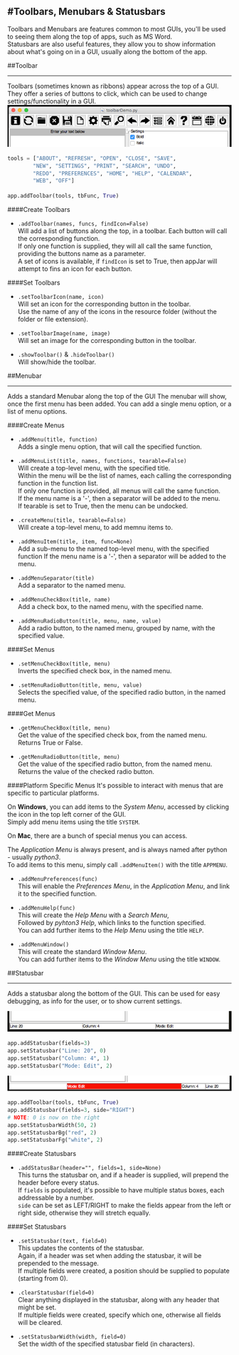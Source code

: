 #Toolbars, Menubars & Statusbars
----
Toolbars and Menubars are features common to most GUIs, you'll be used to seeing them along the top of apps, such as MS Word.  
Statusbars are also useful features, they allow you to show information about what's going on in a GUI, usually along the bottom of the app.  

##Toolbar
___
Toolbars (sometimes known as ribbons) appear across the top of a GUI.  
They offer a series of buttons to click, which can be used to change settings/functionality in a GUI.
![Toolbar](img/bars/toolbar_1.png)  

```python
tools = ["ABOUT", "REFRESH", "OPEN", "CLOSE", "SAVE",
        "NEW", "SETTINGS", "PRINT", "SEARCH", "UNDO",
        "REDO", "PREFERENCES", "HOME", "HELP", "CALENDAR",
        "WEB", "OFF"]

app.addToolbar(tools, tbFunc, True)
```

####Create Toolbars

* `.addToolbar(names, funcs, findIcon=False)`  
    Will add a list of buttons along the top, in a toolbar. Each button will call the corresponding function.  
    If only one function is supplied, they will all call the same function, providing the buttons name as a parameter.  
    A set of icons is available, if `findIcon` is set to True, then appJar will attempt to fins an icon for each button.  

####Set Toolbars

* `.setToolbarIcon(name, icon)`  
    Will set an icon for the corresponding button in the toolbar.  
    Use the name of any of the icons in the resource folder (without the folder or file extension).  

* `.setToolbarImage(name, image)`  
    Will set an image for the corresponding button in the toolbar.  

* `.showToolbar()` & `.hideToolbar()`  
    Will show/hide the toolbar.  

##Menubar
___
Adds a standard Menubar along the top of the GUI
The menubar will show, once the first menu has been added.
You can add a single menu option, or a list of menu options.

####Create Menus

* `.addMenu(title, function)`  
    Adds a single menu option, that will call the specified function.

* `.addMenuList(title, names, functions, tearable=False)`  
    Will create a top-level menu, with the specified title.  
    Within the menu will be the list of names, each calling the corresponding function in the function list.  
    If only one function is provided, all menus will call the same function.  
    If the menu name is a '-', then a separator will be added to the menu.  
    If tearable is set to True, then the menu can be undocked.  

* `.createMenu(title, tearable=False)`  
    Will create a top-level menu, to add memnu items to.

* `.addMenuItem(title, item, func=None)`  
    Add a sub-menu to the named top-level menu, with the specified function
    If the menu name is a '-', then a separator will be added to the menu.

* `.addMenuSeparator(title)`  
    Add a separator to the named menu.

* `.addMenuCheckBox(title, name)`  
    Add a check box, to the named menu, with the specified name.

* `.addMenuRadioButton(title, menu, name, value)`  
    Add a radio button, to the named menu, grouped by name, with the specified value.

####Set Menus

* `.setMenuCheckBox(title, menu)`  
    Inverts the specified check box, in the named menu.

* `.setMenuRadioButton(title, menu, value)`  
    Selects the specified value, of the specified radio button, in the named menu.

####Get Menus

* `.getMenuCheckBox(title, menu)`  
    Get the value of the specified check box, from the named menu.  
    Returns True or False.

* `.getMenuRadioButton(title, menu)`  
    Get the value of the specified radio button, from the named menu.  
    Returns the value of the checked radio button.

####Platform Specific Menus
It's possible to interact with menus that are specific to particular platforms.  

On **Windows**, you can add items to the *System Menu*, accessed by clicking the icon in the top left corner of the GUI.  
Simply add menu items using the title `SYSTEM`.  

On **Mac**, there are a bunch of special menus you can access.  

The *Application Menu* is always present, and is always named after python - usually *python3*.  
To add items to this menu, simply call `.addMenuItem()` with the title `APPMENU`.  

* `.addMenuPreferences(func)`  
    This will enable the *Preferences Menu*, in the *Application Menu*, and link it to the specified function.  

* `.addMenuHelp(func)`  
    This will create the *Help Menu* with a *Search Menu*,  
    Followed by *pyhton3 Help*, which links to the function specified.  
    You can add further items to the *Help Menu* using the title `HELP`.  
    
* `.addMenuWindow()`  
    This will create the standard *Window Menu*.  
    You can add further items to the *Window Menu* using the title `WINDOW`.  

##Statusbar
___
Adds a statusbar along the bottom of the GUI.
This can be used for easy debugging, as info for the user, or to show current settings.  

![Statusbar](img/bars/statusbar_1.png)  

```python
app.addStatusbar(fields=3)
app.setStatusbar("Line: 20", 0)
app.setStatusbar("Column: 4", 1)
app.setStatusbar("Mode: Edit", 2)
```

![Statusbar](img/bars/statusbar_2.png)  

```python
app.addToolbar(tools, tbFunc, True)
app.addStatusbar(fields=3, side="RIGHT")
# NOTE: 0 is now on the right
app.setStatusbarWidth(50, 2)
app.setStatusbarBg("red", 2)
app.setStatusbarFg("white", 2)
```

####Create Statusbars  

* `.addStatusBar(header="", fields=1, side=None)`  
    This turns the statusbar on, and if a header is supplied, will prepend the header before every status.  
    If ```fields``` is populated, it's possible to have multiple status boxes, each addressable by a number.  
    ```side``` can be set as LEFT/RIGHT to make the fields appear from the left or right side, otherwise they will stretch equally.  

####Set Statusbars  
* `.setStatusbar(text, field=0)`  
    This updates the contents of the statusbar.  
    Again, if a header was set when adding the statusbar, it will be prepended to the message.  
    If multiple fields were created, a position should be supplied to populate (starting from 0).  

* `.clearStatusbar(field=0)`  
    Clear anything displayed in the statusbar, along with any header that might be set.  
    If multiple fields were created, specify which one, otherwise all fields will be cleared.  

* `.setStatusbarWidth(width, field=0)`  
    Set the width of the specified statusbar field (in characters).  
